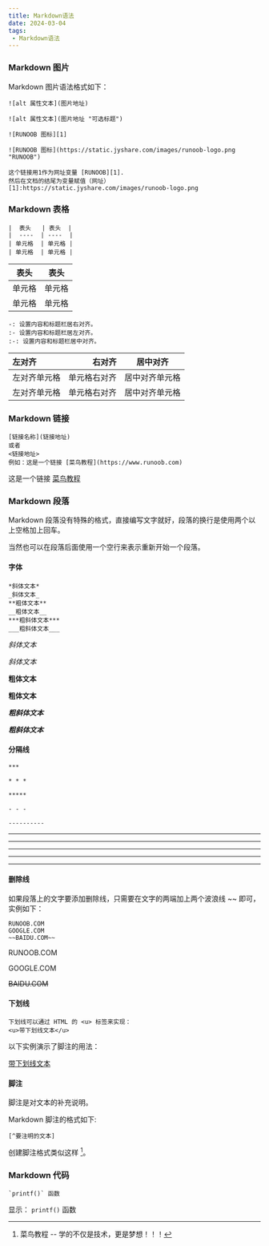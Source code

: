 ```yaml
---
title: Markdown语法
date: 2024-03-04
tags:
 - Markdown语法
---
```

### Markdown 图片

Markdown 图片语法格式如下：
``` plain text
![alt 属性文本](图片地址)

![alt 属性文本](图片地址 "可选标题")

![RUNOOB 图标][1]

![RUNOOB 图标](https://static.jyshare.com/images/runoob-logo.png "RUNOOB")

这个链接用1作为网址变量 [RUNOOB][1].
然后在文档的结尾为变量赋值（网址）
[1]:https://static.jyshare.com/images/runoob-logo.png
```
### Markdown 表格
``` plain text
|  表头   | 表头  |
|  ----  | ----  |
| 单元格  | 单元格 |
| 单元格  | 单元格 |
```
|  表头   | 表头  |
|  ----  | ----  |
| 单元格  | 单元格 |
| 单元格  | 单元格 |

``` plain text
-: 设置内容和标题栏居右对齐。
:- 设置内容和标题栏居左对齐。
:-: 设置内容和标题栏居中对齐。
```
| 左对齐    | 右对齐 | 居中对齐  |
| :-----   | ----: | :----:  |
| 左对齐单元格 | 单元格右对齐 | 居中对齐单元格   |
| 左对齐单元格 | 单元格右对齐 | 居中对齐单元格   |

### Markdown 链接
```
[链接名称](链接地址)
或者
<链接地址>
例如：这是一个链接 [菜鸟教程](https://www.runoob.com)
```
这是一个链接 [菜鸟教程](https://www.runoob.com)

### Markdown 段落
Markdown 段落没有特殊的格式，直接编写文字就好，段落的换行是使用两个以上空格加上回车。

当然也可以在段落后面使用一个空行来表示重新开始一个段落。




#### 字体
```
*斜体文本*
_斜体文本_
**粗体文本**
__粗体文本__
***粗斜体文本***
___粗斜体文本___
```
*斜体文本*  

_斜体文本_

**粗体文本**

__粗体文本__

***粗斜体文本***

___粗斜体文本___

#### 分隔线
```
***

* * *

*****

- - -

----------
```
***

* * *

*****

- - -

----------

#### 删除线
如果段落上的文字要添加删除线，只需要在文字的两端加上两个波浪线 ~~ 即可，实例如下：
```
RUNOOB.COM
GOOGLE.COM
~~BAIDU.COM~~
```

RUNOOB.COM

GOOGLE.COM

~~BAIDU.COM~~

#### 下划线
```
下划线可以通过 HTML 的 <u> 标签来实现： 
<u>带下划线文本</u>
```
以下实例演示了脚注的用法：

<u>带下划线文本</u>

#### 脚注
脚注是对文本的补充说明。

Markdown 脚注的格式如下:
```
[^要注明的文本]
```

创建脚注格式类似这样 [^RUNOOB]。 

[^RUNOOB]: 菜鸟教程 -- 学的不仅是技术，更是梦想！！！

### Markdown 代码
```
`printf()` 函数
```
显示： `printf()` 函数